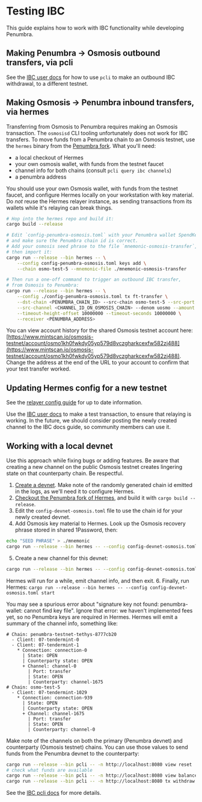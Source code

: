 # Testing IBC

This guide explains how to work with IBC functionality
while developing Penumbra.

## Making Penumbra -> Osmosis outbound transfers, via pcli
See the [IBC user docs](../pcli/transaction.md#ibc-withdrawals) for how to use
`pcli` to make an outbound IBC withdrawal, to a different testnet.

## Making Osmosis -> Penumbra inbound transfers, via hermes

Transferring from Osmosis to Penumbra requires making an Osmosis transaction.
The `osmosisd` CLI tooling unfortunately does not work for IBC transfers.
To move funds from a Penumbra chain to an Osmosis testnet, use the `hermes` binary
from the [Penumbra fork](https://github.com/penumbra-zone/hermes). What you'll need:

* a local checkout of Hermes
* your own osmosis wallet, with funds from the testnet faucet
* channel info for both chains (consult `pcli query ibc channels`)
* a penumbra address

You should use your own Osmosis wallet, with funds from the testnet faucet,
and configure Hermes locally on your workstation with key material. Do *not*
reuse the Hermes relayer instance, as sending transactions from its wallets
while it's relaying can break things.

```bash
# Hop into the hermes repo and build it:
cargo build --release

# Edit `config-penumbra-osmosis.toml` with your Penumbra wallet SpendKey,
# and make sure the Penumbra chain id is correct.
# Add your osmosis seed phrase to the file `mnemonic-osmosis-transfer`,
# then import it:
cargo run --release --bin hermes -- \
    --config config-penumbra-osmosis.toml keys add \
    --chain osmo-test-5 --mnemonic-file ./mnemonic-osmosis-transfer

# Then run a one-off command to trigger an outbound IBC transfer,
# from Osmosis to Penumbra:
cargo run --release --bin hermes -- \
    --config ./config-penumbra-osmosis.toml tx ft-transfer \
    --dst-chain <PENUMBRA_CHAIN_ID> --src-chain osmo-test-5 --src-port transfer \
    --src-channel <CHANNEL_ID_ON_OSMOSIS_CHAIN> --denom uosmo --amount 100 \
    --timeout-height-offset 10000000 --timeout-seconds 10000000 \
    --receiver <PENUMBRA_ADDRESS>
```

You can view account history for the shared Osmosis testnet account here:
[https://www.mintscan.io/osmosis-testnet/account/osmo1kh0fwkdy05yp579d8vczgharkcexfw582zj488](https://www.mintscan.io/osmosis-testnet/account/osmo1kh0fwkdy05yp579d8vczgharkcexfw582zj488).
Change the address at the end of the URL to your account to confirm that your test transfer worked.

## Updating Hermes config for a new testnet
See the [relayer config guide](../relayers.md) for up to date information.

Use the [IBC user docs](../pcli/transaction.md#ibc-withdrawals) to make a test transaction,
to ensure that relaying is working. In the future, we should consider posting the newly created
channel to the IBC docs guide, so community members can use it.

## Working with a local devnet

<!--
The original source of the local devnet docs is this PR comment:
https://github.com/penumbra-zone/penumbra/pull/3043/#issuecomment-1722554083
You may want to consult that PR for additional context.
-->

Use this approach while fixing bugs or adding features.
Be aware that creating a new channel on the public Osmosis testnet
creates lingering state on that counterparty chain. Be respectful.

1. [Create a devnet](./devnet-quickstart.md). Make note of the randomly
generated chain id emitted in the logs, as we'll need it to configure Hermes.
2. [Checkout the Penumbra fork of Hermes](https://github.com/penumbra-zone/hermes),
and build it with `cargo build --release`.
3. Edit the `config-devnet-osmosis.toml` file to use the chain id for your newly created devnet.
4. Add Osmosis key material to Hermes. Look up the Osmosis recovery phrase
stored in shared 1Password, then:
```bash
echo "SEED PHRASE" > ./mnemonic
cargo run --release --bin hermes -- --config config-devnet-osmosis.toml keys add --chain osmo-test-5 --mnemonic-file ./mnemonic
```
5. Create a new channel for this devnet:
```bash
cargo run --release --bin hermes -- --config config-devnet-osmosis.toml create channel --a-chain $PENUMBRA_DEVNET_CHAIN_ID --b-chain osmo-test-5 --a-port transfer --b-port transfer --new-client-connection
```
Hermes will run for a while, emit channel info, and then exit.
6. Finally, run Hermes: `cargo run --release --bin hermes -- --config config-devnet-osmosis.toml start`

You may see a spurious error about "signature key not found: penumbra-wallet: cannot find key file".
Ignore that error: we haven't implemented fees yet, so no Penumbra keys are required in Hermes.
Hermes will emit a summary of the channel info, something like:

```
# Chain: penumbra-testnet-tethys-8777cb20
  - Client: 07-tendermint-0
  - Client: 07-tendermint-1
    * Connection: connection-0
      | State: OPEN
      | Counterparty state: OPEN
      + Channel: channel-0
        | Port: transfer
        | State: OPEN
        | Counterparty: channel-1675
# Chain: osmo-test-5
  - Client: 07-tendermint-1029
    * Connection: connection-939
      | State: OPEN
      | Counterparty state: OPEN
      + Channel: channel-1675
        | Port: transfer
        | State: OPEN
        | Counterparty: channel-0
```

Make note of the channels on both the primary (Penumbra devnet) and counterparty (Osmosis testnet) chains.
You can use those values to send funds from the Penumbra devnet to the counterparty:

```bash
cargo run --release --bin pcli -- -n http://localhost:8080 view reset
# check what funds are available
cargo run --release --bin pcli -- -n http://localhost:8080 view balance
cargo run --release --bin pcli -- -n http://localhost:8080 tx withdraw --to osmo1kh0fwkdy05yp579d8vczgharkcexfw582zj488 --channel 0 --timeout-height 5-2900000 100penumbra
```

See the [IBC pcli docs](../pcli/transaction.md#ibc-withdrawals) for more details.
